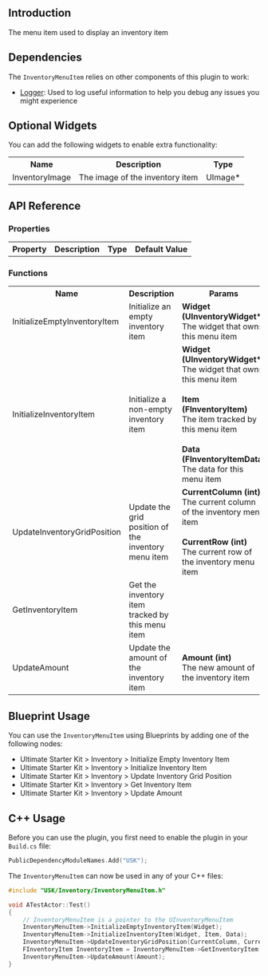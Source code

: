 ## Introduction
The menu item used to display an inventory item

## Dependencies
The <code>InventoryMenuItem</code> relies on other components of this plugin to work:
<ul>
	<li><a href="../logger">Logger</a>: Used to log useful information to help you debug any issues you might experience</li>
</ul>

## Optional Widgets
You can add the following widgets to enable extra functionality:
<table>
	<tr>
		<th>Name</th>
		<th>Description</th>
		<th>Type</th>
	</tr>
	<tr>
		<td>InventoryImage</td>
		<td>The image of the inventory item</td>
		<td>UImage*</td>
	</tr>
</table>

## API Reference
### Properties
<table>
	<tr>
		<th>Property</th>
		<th>Description</th>
		<th>Type</th>
		<th>Default Value</th>
	</tr>
</table>

### Functions
<table>
	<tr>
		<th>Name</th>
		<th>Description</th>
		<th>Params</th>
		<th>Return</th>
	</tr>
	<tr>
		<td>InitializeEmptyInventoryItem</td>
		<td>Initialize an empty inventory item</td>
		<td><strong>Widget (UInventoryWidget*)</strong><br/>The widget that owns this menu item</td>
		<td></td>
	</tr>
	<tr>
		<td>InitializeInventoryItem</td>
		<td>Initialize a non-empty inventory item</td>
		<td><strong>Widget (UInventoryWidget*)</strong><br/>The widget that owns this menu item<br/><br/><strong>Item (FInventoryItem)</strong><br/>The item tracked by this menu item<br/><br/><strong>Data (FInventoryItemData)</strong><br/>The data for this menu item</td>
		<td></td>
	</tr>
	<tr>
		<td>UpdateInventoryGridPosition</td>
		<td>Update the grid position of the inventory menu item</td>
		<td><strong>CurrentColumn (int)</strong><br/>The current column of the inventory menu item<br/><br/><strong>CurrentRow (int)</strong><br/>The current row of the inventory menu item</td>
		<td></td>
	</tr>
	<tr>
		<td>GetInventoryItem</td>
		<td>Get the inventory item tracked by this menu item</td>
		<td></td>
		<td><strong>FInventoryItem</strong><br/>The inventory item tracked by this menu item</td>
	</tr>
	<tr>
		<td>UpdateAmount</td>
		<td>Update the amount of the inventory item</td>
		<td><strong>Amount (int)</strong><br/>The new amount of the inventory item</td>
		<td></td>
	</tr>
</table>

## Blueprint Usage
You can use the <code>InventoryMenuItem</code> using Blueprints by adding one of the following nodes:
<ul>
	<li>Ultimate Starter Kit > Inventory > Initialize Empty Inventory Item</li>
	<li>Ultimate Starter Kit > Inventory > Initialize Inventory Item</li>
	<li>Ultimate Starter Kit > Inventory > Update Inventory Grid Position</li>
	<li>Ultimate Starter Kit > Inventory > Get Inventory Item</li>
	<li>Ultimate Starter Kit > Inventory > Update Amount</li>
</ul>

## C++ Usage
Before you can use the plugin, you first need to enable the plugin in your <code>Build.cs</code> file:
```c++
PublicDependencyModuleNames.Add("USK");
```

The <code>InventoryMenuItem</code> can now be used in any of your C++ files:
```c++
#include "USK/Inventory/InventoryMenuItem.h"

void ATestActor::Test()
{
	// InventoryMenuItem is a pointer to the UInventoryMenuItem
	InventoryMenuItem->InitializeEmptyInventoryItem(Widget);
	InventoryMenuItem->InitializeInventoryItem(Widget, Item, Data);
	InventoryMenuItem->UpdateInventoryGridPosition(CurrentColumn, CurrentRow);
	FInventoryItem InventoryItem = InventoryMenuItem->GetInventoryItem();
	InventoryMenuItem->UpdateAmount(Amount);
}
```
